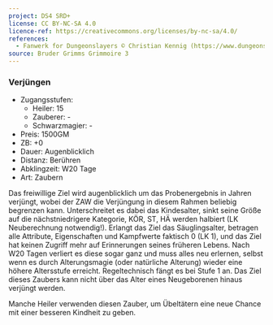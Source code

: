 ```yaml
---
project: DS4 SRD+
license: CC BY-NC-SA 4.0
licence-ref: https://creativecommons.org/licenses/by-nc-sa/4.0/
references: 
  - Fanwerk for Dungeonslayers © Christian Kennig (https://www.dungeonslayers.net/)
source: Bruder Grimms Grimmoire 3
---
```


### Verjüngen

- Zugangsstufen:
  - Heiler: 15
  - Zauberer: -
  - Schwarzmagier: -
- Preis: 1500GM
- ZB: +0
- Dauer: Augenblicklich
- Distanz: Berühren
- Abklingzeit: W20 Tage
- Art: Zaubern

Das freiwillige Ziel wird augenblicklich um das Probenergebnis in Jahren verjüngt, wobei der ZAW die Verjüngung in diesem Rahmen beliebig begrenzen kann. Unterschreitet es dabei das Kindesalter, sinkt seine Größe auf die nächstniedrigere Kategorie, KÖR, ST, HÄ werden halbiert (LK Neuberechnung notwendig!). Erlangt das Ziel das Säuglingsalter, betragen alle Attribute, Eigenschaften und Kampfwerte faktisch 0 (LK 1), und das Ziel hat keinen Zugriff mehr auf Erinnerungen seines früheren Lebens. Nach W20 Tagen verliert es diese sogar ganz und muss alles neu erlernen, selbst wenn es durch Alterungsmagie (oder natürliche Alterung) wieder eine höhere Altersstufe erreicht. Regeltechnisch fängt es bei Stufe 1 an. Das Ziel dieses Zaubers kann nicht über das Alter eines Neugeborenen hinaus verjüngt werden.

Manche Heiler verwenden diesen Zauber, um Übeltätern eine neue Chance mit einer besseren Kindheit zu geben.

